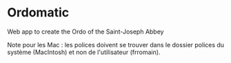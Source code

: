 # Ordomatic
Web app to create the Ordo of the Saint-Joseph Abbey

Note pour les Mac : les polices doivent se trouver dans le dossier polices du système (MacIntosh) et non de l'utilisateur (frromain).
